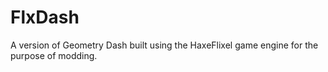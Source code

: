 # FlxDash
A version of Geometry Dash built using the HaxeFlixel game engine for the purpose of modding.
